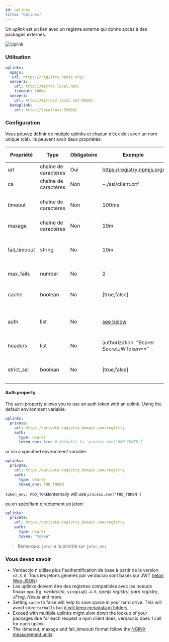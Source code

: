 ```yaml
---
id: uplinks
title: "Uplinks"
---
```

Un *uplink* est un lien avec un registre externe qui donne accès à des packages externes.

![Uplink](/img/uplinks.png)

### Utilisation

```yaml
uplinks:
  npmjs:
   url: https://registry.npmjs.org/
  server2:
    url: http://mirror.local.net/
    timeout: 100ms
  server3:
    url: http://mirror2.local.net:9000/
  baduplink:
    url: http://localhost:55666/
```

### Configuration

Vous pouvez définir de mutiple uplinks et chacun d’eux doit avoir un nom unique (clé). Ils peuvent avoir deux propriétés:

| Propriété    | Type                 | Obligatoire | Exemple                                 | Soutien | Description                                                                                                                | Par défaut     |
| ------------ | -------------------- | ----------- | --------------------------------------- | ------- | -------------------------------------------------------------------------------------------------------------------------- | -------------- |
| url          | chaîne de caractères | Oui         | https://registry.npmjs.org/             | tous    | L’url du registre                                                                                                          | npmjs          |
| ca           | chaîne de caractères | Non         | ~./ssl/client.crt'                      | tous    | Certificat de chemin SSL                                                                                                   | Pas par défaut |
| timeout      | chaîne de caractères | Non         | 100ms                                   | tous    | définir le nouveau délai d’attente pour la demande                                                                         | 30s            |
| maxage       | chaîne de caractères | Non         | 10m                                     | tous    | limit maximun failure request                                                                                              | 2m             |
| fail_timeout | string               | No          | 10m                                     | all     | defines max time when a request becomes a failure                                                                          | 5m             |
| max_fails    | number               | No          | 2                                       | all     | limit maximun failure request                                                                                              | 2              |
| cache        | boolean              | No          | [true,false]                            | >= 2.1  | cache all remote tarballs in storage                                                                                       | true           |
| auth         | list                 | No          | [see below](uplinks.md#auth-property)   | >= 2.5  | assigns the header 'Authorization' [more info](http://blog.npmjs.org/post/118393368555/deploying-with-npm-private-modules) | disabled       |
| headers      | list                 | No          | authorization: "Bearer SecretJWToken==" | all     | list of custom headers for the uplink                                                                                      | disabled       |
| strict_ssl   | boolean              | No          | [true,false]                            | >= 3.0  | If true, requires SSL certificates be valid.                                                                               | true           |

#### Auth property

The `auth` property allows you to use an auth token with an uplink. Using the default environment variable:

```yaml
uplinks:
  private:
    url: https://private-registry.domain.com/registry
    auth:
      type: bearer
      token_env: true # defaults to `process.env['NPM_TOKEN']`   
```

or via a specified environment variable:

```yaml
uplinks:
  private:
    url: https://private-registry.domain.com/registry
    auth:
      type: bearer
      token_env: FOO_TOKEN
```

`token_env: FOO_TOKEN`internally will use `process.env['FOO_TOKEN']`

ou en spécifiant directement un jeton:

```yaml
uplinks:
  private:
    url: https://private-registry.domain.com/registry
    auth:
      type: bearer
      token: "token"
```

> Remarque: `jeton` a la priorité sur `jeton_env`

### Vous devez savoir

* Verdaccio n'utilise plus l'authentification de base à partir de la version `v2.3.0`. Tous les jetons générés par verdaccio sont basés sur JWT ([jeton Web JSON](https://jwt.io/))
* Les uplinks doivent être des registres compatibles avec les noeuds finaux `npm`. Eg: *verdaccio*, `sinopia@1.4.0`, *npmjs registry*, *yarn registry*, *JFrog*, *Nexus* and more.
* Setting `cache` to false will help to save space in your hard drive. This will avoid store `tarballs` but [it will keep metadata in folders](https://github.com/verdaccio/verdaccio/issues/391).
* Exceed with multiple uplinks might slow down the lookup of your packages due for each request a npm client does, verdaccio does 1 call for each uplink.
* The (timeout, maxage and fail_timeout) format follow the [NGINX measurement units](http://nginx.org/en/docs/syntax.html)